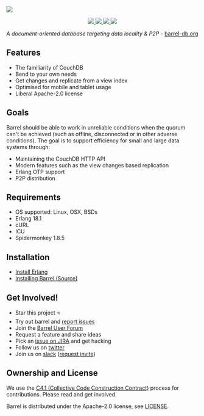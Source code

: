 
<img src="https://raw.githubusercontent.com/barrel-db/media/master/banner/barrel-banner-groupfb.png">

<p align="center">
   <a href="https://travis-ci.org/barrel-db/barrel-platform">
        <img src="https://img.shields.io/travis/barrel-db/barrel-platform.svg?style=flat-square">
   </a>
   
   <a href="https://github.com/barrel-db/barrel-platform/blob/master/LICENSE">
        <img src="https://img.shields.io/badge/license-Apache--2.0-blue.svg?style=flat-square">
   </a>

   <a href="https://twitter.com/barreldb">
        <img src="https://img.shields.io/badge/twitter-%40barreldb-55acee.svg?style=flat-square">
   </a>

   <a href="https://docs.barrel-db.org/">
        <img src="https://img.shields.io/badge/docs-readme.io-ff69b4.svg?style=flat-square">
   </a>
</p>

<p align="center"><i>A document-oriented database targeting data locality & P2P</i> - <a href="https://barrel-db.org/" target="_blank">barrel-db.org</a></p>


## Features

- The familiarity of CouchDB
- Bend to your own needs
- Get changes and replicate from a view index
- Optimised for mobile and tablet usage
- Liberal Apache-2.0 license


## Goals

Barrel should be able to work in unreliable conditions when the
quorum can't be achieved (such as offline, disconnected or in other
adverse conditions). The goal is to support efficiency for small and 
large data systems through:

- Maintaining the CouchDB HTTP API
- Modern features such as the view changes based replication
- Erlang OTP support
- P2P distribution


## Requirements

- OS supported: Linux, OSX, BSDs
- Erlang 18.1
- cURL
- ICU
- Spidermonkey 1.8.5


## Installation

 - [Install Erlang](https://docs.barrel-db.org/docs/install-erlang)
 - [Installing Barrel (Source)](https://docs.barrel-db.org/docs/installing-barrel-from-sources)


## Get Involved!

* Star this project :star:
* Try out barrel and [report issues](https://barrel-db.atlassian.net)
* Join the [Barrel User Forum](https://users.barrel-db.org/)
* Request a feature and share ideas
* Pick an [issue on JIRA](https://barrel-db.atlassian.net/) and get hacking
* Follow us on [twitter](https://twitter.com/barreldb)
* Join us on [slack](https://barrel-db.slack.com) ([request invite](https://slack.barrel-db.org/))

## Ownership and License

We use the [C4.1 (Collective Code Construction
Contract)](http://rfc.zeromq.org/spec:22) process for contributions. Please read and get involved.

Barrel is distributed under the Apache-2.0 license, see [LICENSE](https://github.com/barrel-db/barrel-platform/blob/master/LICENSE).
